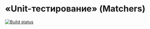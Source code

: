 # «Unit-тестирование» (Matchers)

[![Build status](https://ci.appveyor.com/api/projects/status/koyr3j5lcr95habq?svg=true)](https://ci.appveyor.com/project/antonpnv/ajs-unit2)
